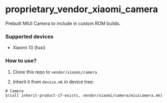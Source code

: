 # proprietary_vendor_xiaomi_camera

Prebuilt MIUI Camera to include in custom ROM builds.

### Supported devices
* Xiaomi 13 (fuxi)

### How to use?

1. Clone this repo to `vendor/xiaomi/camera`

2. Inherit it from `device.mk` in device tree:

```
# Camera
$(call inherit-product-if-exists, vendor/xiaomi/camera/miuicamera.mk)
```

